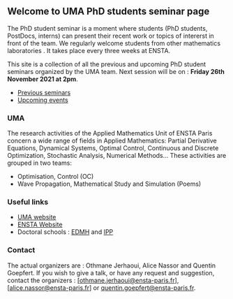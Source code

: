 ## Welcome to UMA PhD students seminar page

The PhD student seminar is a moment where students (PhD students, PostDocs, interns) can present their recent work or topics of intererst in front of the team. We regularly welcome students from other mathematics laboratories . It takes place every three weeks at ENSTA. 

This site is a collection of all the previous and upcoming PhD student seminars organized by the UMA team.
Next session will be on : **Friday 26th November 2021 at 2pm**.

- [Previous seminars](_pages/Previous_seminars.md)
- [Upcoming events](_pages/Upcoming_events.md)


### UMA

The research activities of the Applied Mathematics Unit of ENSTA Paris concern a wide range of fields in Applied Mathematics: Partial Derivative Equations, Dynamical Systems, Optimal Control, Continuous and Discrete Optimization, Stochastic Analysis, Numerical Methods... These activities are grouped in two teams:
- Optimisation, Control (OC)
- Wave Propagation, Mathematical Study and Simulation (Poems)

### Useful links

- [UMA website](https://uma.ensta-paris.fr/)
- [ENSTA Website](https://www.ensta-paris.fr/)
- Doctoral schools : [EDMH](https://www.universite-paris-saclay.fr/ecoles-doctorales/mathematiques-hadamard-edmh) and [IPP](https://www.ip-paris.fr/education/doctorat/ecole-doctorale-ip-paris)



### Contact

The actual organizers are : Othmane Jerhaoui, Alice Nassor and Quentin Goepfert.
If you wish to give a talk, or have any request and suggestion, contact the organizers :  [[othmane.jerhaoui@ensta-paris.fr]](mailto:othmane.jerhaoui@ensta-paris.fr), [[alice.nassor@ensta-paris.fr]](mailto:alice.nassor@ensta-paris.fr) or [quentin.goepfert@ensta-paris.fr](mailto:quentin.goepfert@ensta-paris.fr).
